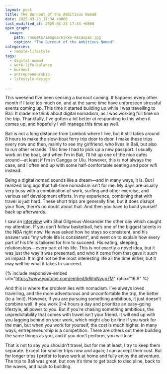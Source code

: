 ```yaml
---
layout: post
title: The Burnout of the Ambitious Nomad
date: 2025-03-23 17:34 +0800
last_modified_at: 2025-03-23 17:34 +0800
open_graph:
  image:
    path: /assets/images/nikko-macaspac.jpg
    caption: "The Burnout of the Ambitious Nomad"
categories:
  - remote-lifestyle
tags:
  - digital-nomad
  - work-life-balance
  - burnout
  - entrepreneurship
  - lifestyle-design

---
```


This weekend I’ve been sensing a burnout coming. It happens every other month if I take too much on, and at the same time have unforeseen stressful events coming up. This time it started building up while I was travelling to Bali. It made me think about digital nomadism, as I was working full time on the trip. Thankfully, I’ve gotten a lot better at responding to this when it comes up, and hopefully I will manage this time as well.

Bali is not a long distance from Lombok where I live, but it still takes around 8 hours to make the slow-boat ferry trip door to door. I make these trips every now and then, mainly to see my girlfriend, who lives in Bali, but also to run other errands. This time I had to pick up a new passport. I usually work on the boat, and when I’m in Bali, I’ll hit up one of the nice cafés around—at least if I’m in Canggu or Ulu. However, this is not always the case, and I often end up with some half-comfortable seating and poor wifi instead.

Being a digital nomad sounds like a dream—and in many ways, it is. But I realized long ago that full-time nomadism isn’t for me. My days are usually very busy with a combination of work, surfing and other exercise, and various self development efforts. In my experience, combining that with travel is just hard. These short trips are generally fine, but it does disrupt your flow, there’s no doubt about that. And then you have to build yourself back up afterwards. 

I saw an [interview](https://www.si.com/nba/thunder/news/my-whole-life-has-been-consistent-shai-gilgeous-alexander-nears-thunder-record) with Shai Gilgeous-Alexander the other day which caught my attention. If you don’t follow basketball, he’s one of the biggest talents in the NBA right now. He was asked how he stays so consistent, and his answer was “my whole life is consistent”, and went on to explain how every part of his life is tailored for him to succeed. His eating, sleeping, relationships—every part of his life. This is not exactly a novel idea, but it was just the way it was presented, and who it came from that gave it such an impact. It might not be the most interesting life all the time either, but it may well be what it takes to succeed.

{% include responsive-embed url="https://www.youtube.com/embed/k6jtpNyup7M" ratio="16:9" %}

And this is where the problem lies with nomadism. I’ve always loved travelling, and the more adventurous and uncomfortable the trip, the better (to a limit). However, if you are pursuing something ambitious, it just doesn’t combine well. If you work 2–4 hours a day and prioritize an easy-going lifestyle, all power to you. But if you’re chasing something ambitious, the unpredictability that comes with travel isn’t your friend. It will end up with you lagging behind on your work, which might also be fine if you work for the man, but when you work for yourself, the cost is much higher. In many ways, entrepreneurship is a competition. There are others out there building the same things as you, and if you don’t perform, you will lose.

That is not to say you shouldn’t travel, but for me at least, I try to keep them separate. Except for smaller trips now and again; I can accept their cost. But for longer trips I prefer to leave work at home and fully enjoy the adventure. The trip to Bali was great, but now it’s time to get back to discipline, back to the waves, and back to building.